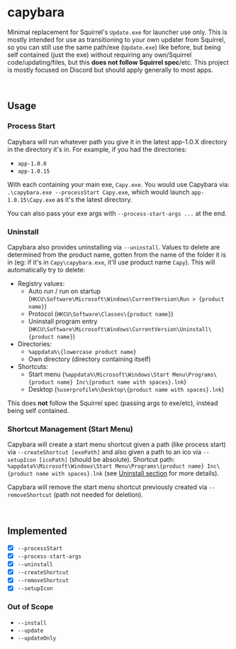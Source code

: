 # capybara
Minimal replacement for Squirrel's `Update.exe` for launcher use only. This is mostly intended for use as transitioning to your own updater from Squirrel, so you can still use the same path/exe (`Update.exe`) like before, but being self contained (just the exe) without requiring any own/Squirrel code/updating/files, but this **does not follow Squirrel spec**/etc. This project is mostly focused on Discord but should apply generally to most apps.

<br>

## Usage

### Process Start
Capybara will run whatever path you give it in the latest app-1.0.X directory in the directory it's in. For example, if you had the directories:
- `app-1.0.0`
- `app-1.0.15`

With each containing your main exe, `Capy.exe`. You would use Capybara via: `.\capybara.exe --processStart Capy.exe`, which would launch `app-1.0.15\Capy.exe` as it's the latest directory.

You can also pass your exe args with `--process-start-args ...` at the end.

### Uninstall
Capybara also provides uninstalling via `--uninstall`. Values to delete are determined from the product name, gotten from the name of the folder it is in (eg: if it's in `Capy\capybara.exe`, it'll use product name `Capy`). This will automatically try to delete:
- Registry values:
  - Auto run / run on startup (`HKCU\Software\Microsoft\Windows\CurrentVersion\Run > {product name}`)
  - Protocol (`HKCU\Software\Classes\{product name}`)
  - Uninstall program entry (`HKCU\Software\Microsoft\Windows\CurrentVersion\Uninstall\{product name}`)
- Directories:
  - `%appdata%\{lowercase product name}`
  - Own directory (directory containing itself)
- Shortcuts:
  - Start menu (`%appdata%\Microsoft\Windows\Start Menu\Programs\{product name} Inc\{product name with spaces}.lnk`)
  - Desktop (`%userprofile%\Desktop\{product name with spaces}.lnk`)

This does **not** follow the Squirrel spec (passing args to exe/etc), instead being self contained.

### Shortcut Management (Start Menu)
Capybara will create a start menu shortcut given a path (like process start) via `--createShortcut [exePath]` and also given a path to an ico via `--setupIcon [icoPath]` (should be absolute). Shortcut path: `%appdata%\Microsoft\Windows\Start Menu\Programs\{product name} Inc\{product name with spaces}.lnk` (see [Uninstall section](#uninstall) for more details).

Capybara will remove the start menu shortcut previously created via `--removeShortcut` (path not needed for deletion).

<br>

## Implemented

- [X] `--processStart`
- [X] `--process-start-args`
- [X] `--uninstall`
- [X] `--createShortcut`
- [X] `--removeShortcut`
- [X] `--setupIcon`

### Out of Scope

- `--install`
- `--update`
- `--updateOnly`
